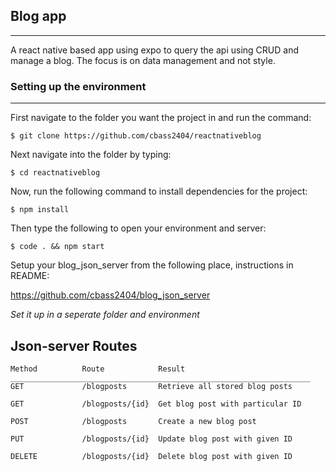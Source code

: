 ## Blog app

---

A react native based app using expo to query the api using CRUD and manage a blog. The focus is on data management and not style.

### Setting up the environment

---

First navigate to the folder you want the project in and run the command:

```
$ git clone https://github.com/cbass2404/reactnativeblog
```

Next navigate into the folder by typing:

```
$ cd reactnativeblog
```

Now, run the following command to install dependencies for the project:

```
$ npm install
```

Then type the following to open your environment and server:

```
$ code . && npm start
```

Setup your blog_json_server from the following place, instructions in README:

https://github.com/cbass2404/blog_json_server

_Set it up in a seperate folder and environment_

## Json-server Routes

```
Method          Route            Result
___________________________________________________________________
GET             /blogposts       Retrieve all stored blog posts

GET             /blogposts/{id}  Get blog post with particular ID

POST            /blogposts       Create a new blog post

PUT             /blogposts/{id}  Update blog post with given ID

DELETE          /blogposts/{id}  Delete blog post with given ID
```
